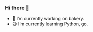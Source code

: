 ### Hi there 👋

<!--
**nakamina/nakamina** is a ✨ _special_ ✨ repository because its `README.md` (this file) appears on your GitHub profile.

Here are some ideas to get you started:-->
- 🍞 I’m currently working on bakery.
- 😃 I’m currently learning Python, go.

